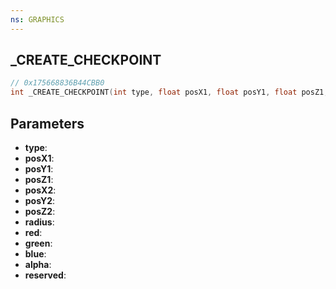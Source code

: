 ```yaml
---
ns: GRAPHICS
---
```

## _CREATE_CHECKPOINT

```c
// 0x175668836B44CBB0
int _CREATE_CHECKPOINT(int type, float posX1, float posY1, float posZ1, float posX2, float posY2, float posZ2, float radius, int red, int green, int blue, int alpha, int reserved);
```

## Parameters
* **type**:
* **posX1**:
* **posY1**:
* **posZ1**:
* **posX2**:
* **posY2**:
* **posZ2**:
* **radius**:
* **red**:
* **green**:
* **blue**:
* **alpha**:
* **reserved**:
